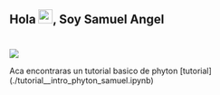 ## Hola <img src="https://media.giphy.com/media/hvRJCLFzcasrR4ia7z/giphy.gif" width="25px">, Soy Samuel Angel
# <p align="left">
 <img src="https://readme-typing-svg.herokuapp.com/?lines=Bienvenido+a+mi+repo!&center=true&width=360&height=30">
</p>
   Aca encontraras un tutorial basico de phyton
[tutorial](./tutorial__intro_phyton_samuel.ipynb)
